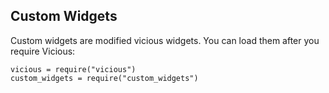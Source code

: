 Custom Widgets
-------
Custom widgets are modified vicious widgets. You can load them after you require Vicious:

    vicious = require("vicious")
    custom_widgets = require("custom_widgets")

